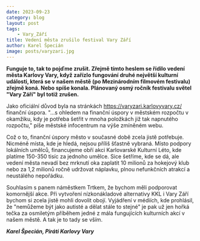 ```yaml
---
date: 2023-09-23
category: blog
layout: post
tags:
    - Vary_Září
title: Vedení města zrušilo festival Vary Září
author: Karel Špecián
image: posts/varyzari.jpg
---
```

**Funguje to, tak to pojďme zrušit. Zřejmě tímto heslem se řídilo vedení města Karlovy Vary, když zařízlo fungování druhé největší kulturní události, která se v našem městě (po Mezinárodním filmovém festivalu) zřejmě koná. Nebo spíše konala. Plánovaný osmý ročník festivalu světel "Vary Září" byl totiž zrušen.**

Jako oficiální důvod byla na stránkách https://varyzari.karlovyvary.cz/ finanční úspora. "...s ohledem na finanční úspory v městském rozpočtu v okamžiku, kdy je potřeba šetřit v mnoha položkách již tak napnutého rozpočtu," píše městské infocentrum na výše zmíněném webu.

Což o to, finanční úspory město v současné době zcela jistě potřebuje. Nicméně místa, kde je hledá, nejsou příliš šťastně vybraná. Místo podpory lokálních umělců, financujeme obří akci Karlovarské Kulturní Léto, kde platíme 150-350 tisíc za jednoho umělce. Sice šetříme, kde se dá, ale vedení města nevadí bez mrknutí oka zaplatit 10 milionů za hokejový klub nebo za 1,2 milionů ročně udržovat náplavku, plnou nefunkčních atrakcí a neustálého nepořádku.

Souhlasím s panem náměstkem Trtkem, že bychom měli podporovat komornější akce. Při vytvoření nízkonákladové alternativy KKL i Vary Září bychom si zcela jistě mohli dovolit obojí. Vyjádření v médiích, kde prohlásil, že "nemůžeme být jako autisté a dělat stále to stejné" je pak už jen hořká tečka za osmiletým příběhem jedné z mála fungujících kulturních akcí v našem městě. A tak je to tady se vším.

***Karel Špecián, Piráti Karlovy Vary***
